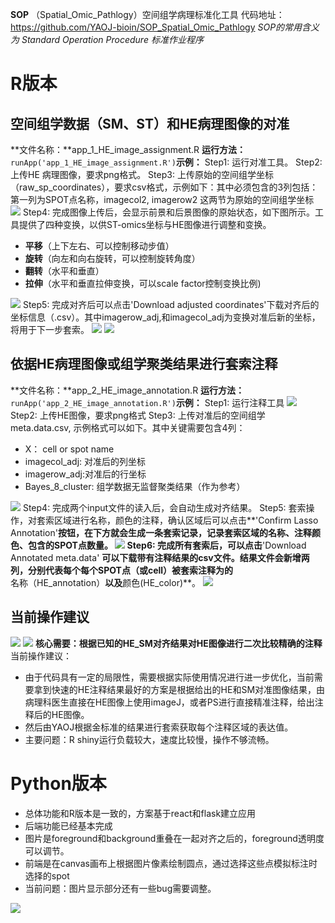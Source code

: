 **SOP** （Spatial_Omic_Pathlogy）空间组学病理标准化工具
代码地址：https://github.com/YAOJ-bioin/SOP_Spatial_Omic_Pathlogy
_SOP的常用含义为 Standard Operation Procedure 标准作业程序_
# R版本
## 空间组学数据（SM、ST）和HE病理图像的对准
**文件名称：**app_1_HE_image_assignment.R
**运行方法：**`runApp('app_1_HE_image_assignment.R')`**示例：** Step1: 运行对准工具。
Step2: 上传HE 病理图像，要求png格式。
Step3: 上传原始的空间组学坐标（raw_sp_coordinates），要求csv格式，示例如下：其中必须包含的3列包括：第一列为SPOT点名称，imagecol2, imagerow2 这两节为原始的空间组学坐标
![](https://cdn.nlark.com/yuque/0/2024/png/1783723/1724634910834-56aa052f-50b4-4556-81e4-b7381729f07b.png#averageHue=%23f3f1ef&clientId=u8f9f7d93-e3ed-4&from=paste&id=u54f8417f&originHeight=512&originWidth=960&originalType=url&ratio=1.25&rotation=0&showTitle=false&status=done&style=none&taskId=uc8f6764b-d636-4eaf-a14c-f6d7b4fd2d5&title=)
Step4: 完成图像上传后，会显示前景和后景图像的原始状态，如下图所示。工具提供了四种变换，以供ST-omics坐标与HE图像进行调整和变换。

- **平移**（上下左右、可以控制移动步值）
- **旋转**（向左和向右旋转，可以控制旋转角度）
- **翻转**（水平和垂直）
- **拉伸**（水平和垂直拉伸变换，可以scale factor控制变换比例)

![](https://cdn.nlark.com/yuque/0/2024/png/1783723/1724634910820-555dd40d-b40c-43cf-90e4-d1154d331aaa.png#averageHue=%23d3baa4&clientId=u8f9f7d93-e3ed-4&from=paste&id=udf9646e5&originHeight=902&originWidth=878&originalType=url&ratio=1.25&rotation=0&showTitle=false&status=done&style=none&taskId=u4cd1804c-5e79-493e-8b23-c4b472c79e9&title=)
Step5: 完成对齐后可以点击'Download adjusted coordinates'下载对齐后的坐标信息（.csv）。其中imagerow_adj,和imagecol_adj为变换对准后新的坐标，将用于下一步套索。
![](https://cdn.nlark.com/yuque/0/2024/png/1783723/1724634910964-063f2261-8b44-4976-ab28-98a26627d46b.png#averageHue=%23d8c1ac&clientId=u8f9f7d93-e3ed-4&from=paste&id=u804799b3&originHeight=902&originWidth=894&originalType=url&ratio=1.25&rotation=0&showTitle=false&status=done&style=none&taskId=ue079bb30-0ffe-411c-892a-e9c33c584fe&title=)
![](https://cdn.nlark.com/yuque/0/2024/png/1783723/1724634910860-8f7cfbfd-1ef9-4c6d-abc3-d56e458a2369.png#averageHue=%23f2efec&clientId=u8f9f7d93-e3ed-4&from=paste&id=uec802bff&originHeight=361&originWidth=1266&originalType=url&ratio=1.25&rotation=0&showTitle=false&status=done&style=none&taskId=u6ea4aa80-7d87-40fe-805a-95e5fe4865b&title=)
## 依据HE病理图像或组学聚类结果进行套索注释
**文件名称：**app_2_HE_image_annotation.R
**运行方法：**`runApp('app_2_HE_image_annotation.R')`**示例：** Step1: 运行注释工具
![](https://cdn.nlark.com/yuque/0/2024/png/1783723/1724634911018-a69dc47e-a94e-433f-b11a-d5320003d702.png#averageHue=%23fbf4f3&clientId=u8f9f7d93-e3ed-4&from=paste&id=u46ac1172&originHeight=962&originWidth=1112&originalType=url&ratio=1.25&rotation=0&showTitle=false&status=done&style=none&taskId=u91fe4c94-499c-4dd3-8350-2e15a4919b4&title=)
Step2: 上传HE图像，要求png格式
Step3: 上传对准后的空间组学meta.data.csv, 示例格式可以如下。其中关键需要包含4列：

- X： cell or spot name
- imagecol_adj: 对准后的列坐标
- imagerow_adj:对准后的行坐标
- Bayes_8_cluster: 组学数据无监督聚类结果（作为参考）

![](https://cdn.nlark.com/yuque/0/2024/png/1783723/1724634911410-658c74fc-eaaa-4df6-ba69-b85cfc55ee8f.png#averageHue=%23dbd8d0&clientId=u8f9f7d93-e3ed-4&from=paste&id=u782cf866&originHeight=425&originWidth=948&originalType=url&ratio=1.25&rotation=0&showTitle=false&status=done&style=none&taskId=ud4bd26aa-f98f-4a1c-9368-340c998cf05&title=)
Step4: 完成两个input文件的读入后，会自动生成对齐结果。
Step5: 套索操作，对套索区域进行名称，颜色的注释，确认区域后可以点击**'Confirm Lasso Annotation'**按钮，在下方就会生成一条套索记录，记录套索区域的名称、注释颜色、包含的SPOT点数量。
![](https://cdn.nlark.com/yuque/0/2024/png/1783723/1724634911495-92e90582-8292-4521-9c84-649080dfc2bd.png#averageHue=%23f8f2ee&clientId=u8f9f7d93-e3ed-4&from=paste&id=u05c94d9b&originHeight=925&originWidth=1905&originalType=url&ratio=1.25&rotation=0&showTitle=false&status=done&style=none&taskId=uabfabd99-b719-4873-8bb2-dfede1b73d9&title=)
Step6: 完成所有套索后，可以点击**'Download Annotated meta.data' **可以下载带有注释结果的csv文件。结果文件会新增两列，分别代表每个每个SPOT点（或cell）被套索注释为的**名称（HE_annotation）**以及**颜色(HE_color)**。
![](https://cdn.nlark.com/yuque/0/2024/png/1783723/1724634911724-e988a28f-e943-489f-acce-51e82d1e7468.png#averageHue=%23f6f0ed&clientId=u8f9f7d93-e3ed-4&from=paste&id=u6d50818f&originHeight=361&originWidth=963&originalType=url&ratio=1.25&rotation=0&showTitle=false&status=done&style=none&taskId=u83b46050-78c2-42b3-b64a-472c4419015&title=)
## 当前操作建议
![](https://cdn.nlark.com/yuque/0/2024/png/1783723/1724634911854-0fd9e9b1-3065-44fc-972c-7cb30d540fdf.png#averageHue=%23bbe29b&clientId=u8f9f7d93-e3ed-4&from=paste&id=ub2997ca0&originHeight=892&originWidth=1309&originalType=url&ratio=1.25&rotation=0&showTitle=false&status=done&style=none&taskId=u92ddc889-f607-4df9-99fc-4626b20446f&title=)
![](https://cdn.nlark.com/yuque/0/2024/png/1783723/1724634912076-14e0709d-0027-4414-9fd0-646e197c2098.png#averageHue=%23d0e5eb&clientId=u8f9f7d93-e3ed-4&from=paste&id=u7f98b03e&originHeight=664&originWidth=965&originalType=url&ratio=1.25&rotation=0&showTitle=false&status=done&style=none&taskId=ub9fa01ca-3e6c-4848-a141-a02b27c34ac&title=)
**核心需要：根据已知的HE_SM对齐结果对HE图像进行二次比较精确的注释**
当前操作建议：

- 由于代码具有一定的局限性，需要根据实际使用情况进行进一步优化，当前需要拿到快速的HE注释结果最好的方案是根据给出的HE和SM对准图像结果，由病理科医生直接在HE图像上使用imageJ，或者PS进行直接精准注释，给出注释后的HE图像。
- 然后由YAOJ根据金标准的结果进行套索获取每个注释区域的表达值。
- 主要问题：R shiny运行负载较大，速度比较慢，操作不够流畅。
# Python版本

- 总体功能和R版本是一致的，方案基于react和flask建立应用
- 后端功能已经基本完成
- 图片是foreground和background重叠在一起对齐之后的，foreground透明度可以调节。
- 前端是在canvas画布上根据图片像素绘制圆点，通过选择这些点模拟标注时选择的spot
- 当前问题：图片显示部分还有一些bug需要调整。

![](https://cdn.nlark.com/yuque/0/2024/png/1783723/1724634912299-d0dc3743-a9bd-4dd2-9787-5718b6a025b8.png#averageHue=%23fcfcfc&clientId=u8f9f7d93-e3ed-4&from=paste&id=u3a871904&originHeight=1696&originWidth=3360&originalType=url&ratio=1.25&rotation=0&showTitle=false&status=done&style=none&taskId=u46a42f14-92f1-4046-b810-0eaa48d359c&title=)
